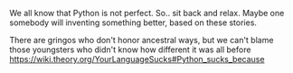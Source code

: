 We all know that Python is not perfect. So.. sit back and relax.
Maybe one somebody will inventing something better, based on these
stories.

There are gringos who don't honor ancestral ways, but we can't blame
those youngsters who didn't know how different it was all before
https://wiki.theory.org/YourLanguageSucks#Python_sucks_because

